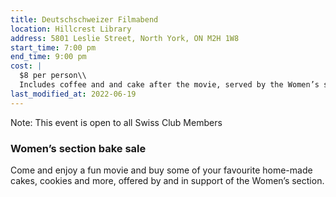 ```yaml
---
title: Deutschschweizer Filmabend
location: Hillcrest Library
address: 5801 Leslie Street, North York, ON M2H 1W8
start_time: 7:00 pm
end_time: 9:00 pm
cost: |
  $8 per person\\
  Includes coffee and and cake after the movie, served by the Women’s section
last_modified_at: 2022-06-19
---
```


Note: This event is open to all Swiss Club Members

### Women’s section bake sale

Come and enjoy a fun movie and buy some of your favourite home-made cakes,
cookies and more, offered by and in support of the Women’s section.
